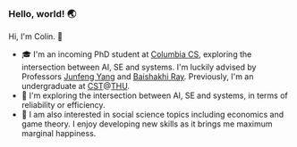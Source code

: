 ### Hello, world! 🌏

Hi, I'm Colin. 👋

- 🎓 I'm an incoming PhD student at [Columbia CS](https://www.cs.columbia.edu/), exploring the intersection between AI, SE and systems. I'm luckily advised by Professors [Junfeng Yang](http://www.cs.columbia.edu/~junfeng/) and [Baishakhi Ray](https://www.rayb.info/). Previously, I'm an undergraduate at [CST](https://www.cs.tsinghua.edu.cn/csen/)@[THU](https://www.tsinghua.edu.cn/en/).
- 🔭 I'm exploring the intersection between AI, SE and systems, in terms of reliability or efficiency.
- 🌱 I am also interested in social science topics including economics and game theory. I enjoy developing new skills as it brings me maximum marginal happiness.

<!--

👨‍💻 I'm currently working on

Compared with exams, I prefer doing [Course Projects](https://github.com/Co1lin/Co1lin/blob/main/Course%20Projects.md).

**Co1lin/Co1lin** is a ✨ _special_ ✨ repository because its `README.md` (this file) appears on your GitHub profile.

Here are some ideas to get you started:

- 🔭 I’m currently working on ...
- 🌱 I’m currently learning ...
- 👯 I’m looking to collaborate on ...
- 🤔 I’m looking for help with ...
- 💬 Ask me about ...
- 📫 How to reach me: ...
- 😄 Pronouns: ...
- ⚡ Fun fact: ...
-->
